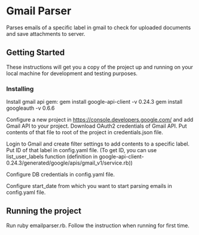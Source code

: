 # Gmail Parser

Parses emails of a specific label in gmail to check for uploaded documents and save attachments to server.

## Getting Started

These instructions will get you a copy of the project up and running on your local machine for development and testing purposes.

### Installing

Install gmail api gem:
gem install google-api-client -v 0.24.3
gem install googleauth -v 0.6.6

Configure a new project in https://console.developers.google.com/ and add Gmail API to your project.
Download OAuth2 credentials of Gmail API. Put contents of that file to root of the project in credentials.json file.

Login to Gmail and create filter settings to add contents to a specific label. Put ID of that label in config.yaml file. (To get ID, you can use list_user_labels function (definition in google-api-client-0.24.3/generated/google/apis/gmail_v1/service.rb))

Configure DB credentials in config.yaml file.

Configure start_date from which you want to start parsing emails in config.yaml file.

## Running the project

Run ruby emailparser.rb. Follow the instruction when running for first time.

